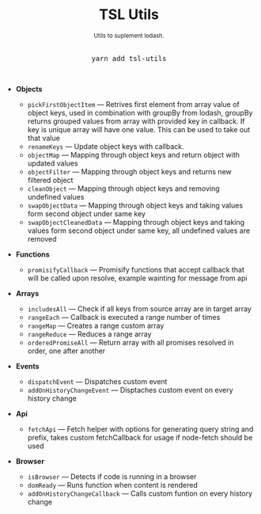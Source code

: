 <div align="center">
  <h1>
    TSL Utils
  </h1>
  <sup>
    Utils to suplement lodash</a>.</em>
  </sup>
  <br />
  <br />
  <pre>yarn add tsl-utils</a></pre>
  <br />
</div>

- **Objects**

  - `pickFirstObjectItem` &mdash; Retrives first element from array value of object keys, used in combination with groupBy from lodash, groupBy returns grouped values from array with provided key in callback. If key is unique array will have one value. This can be used to take out that value
  - `renameKeys` &mdash; Update object keys with callback.
  - `objectMap` &mdash; Mapping through object keys and return object with updated values
  - `objectFilter` &mdash; Mapping through object keys and returns new filtered object
  - `cleanObject` &mdash; Mapping through object keys and removing undefined values
  - `swapObjectData` &mdash; Mapping through object keys and taking values form second object under same key
  - `swapObjectCleanedData` &mdash; Mapping through object keys and taking values form second object under same key, all undefined values are removed

- **Functions**

  - `promisifyCallback` &mdash; Promisify functions that accept callback that will be called upon resolve, example wainting for message from api

- **Arrays**

  - `includesAll` &mdash; Check if all keys from source array are in target array
  - `rangeEach` &mdash; Callback is executed a range number of times
  - `rangeMap` &mdash; Creates a range custom array
  - `rangeReduce` &mdash; Reduces a range array
  - `orderedPromiseAll` &mdash; Return array with all promises resolved in order, one after another

- **Events**

  - `dispatchEvent` &mdash; Dispatches custom event
  - `addOnHistoryChangeEvent` &mdash; Disptaches custom event on every history change

- **Api**

  - `fetchApi` &mdash; Fetch helper with options for generating query string and prefix, takes custom fetchCallback for usage if node-fetch should be used

- **Browser**
  - `isBrowser` &mdash; Detects if code is running in a browser
  - `domReady` &mdash; Runs function when content is rendered
  - `addOnHistoryChangeCallback` &mdash; Calls custom funtion on every history change
